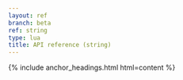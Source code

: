 ```yaml
---
layout: ref
branch: beta
ref: string
type: lua
title: API reference (string)
---
```

{% include anchor_headings.html html=content %}
